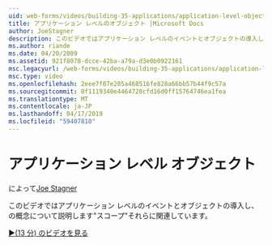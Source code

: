 ```yaml
---
uid: web-forms/videos/building-35-applications/application-level-objects
title: アプリケーション レベルのオブジェクト |Microsoft Docs
author: JoeStagner
description: このビデオではアプリケーション レベルのイベントとオブジェクトの導入し、の概念について説明します&quot;スコープ&quot;それらに関連しています。
ms.author: riande
ms.date: 04/20/2009
ms.assetid: 921f8078-dcce-42ba-a79a-d3e0b0922161
msc.legacyurl: /web-forms/videos/building-35-applications/application-level-objects
msc.type: video
ms.openlocfilehash: 2eee7f07e205a468516fe828a66bb57b44f9c57a
ms.sourcegitcommit: 0f1119340e4464720cfd16d0ff15764746ea1fea
ms.translationtype: MT
ms.contentlocale: ja-JP
ms.lasthandoff: 04/17/2019
ms.locfileid: "59407810"
---
```

# <a name="application-level-objects"></a>アプリケーション レベル オブジェクト

によって[Joe Stagner](https://github.com/JoeStagner)

このビデオではアプリケーション レベルのイベントとオブジェクトの導入し、の概念について説明します&quot;スコープ&quot;それらに関連しています。

[&#9654;(13 分) のビデオを見る](https://channel9.msdn.com/Blogs/ASP-NET-Site-Videos/application-level-objects)
